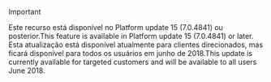 > [!IMPORTANT]
> <span data-ttu-id="ce78f-101">Este recurso está disponível no Platform update 15 (7.0.4841) ou posterior.</span><span class="sxs-lookup"><span data-stu-id="ce78f-101">This feature is available in Platform update 15 (7.0.4841) or later.</span></span> <span data-ttu-id="ce78f-102">Esta atualização está disponível atualmente para clientes direcionados, mas ficará disponível para todos os usuários em junho de 2018.</span><span class="sxs-lookup"><span data-stu-id="ce78f-102">This update is currently available for targeted customers and will be available to all users June 2018.</span></span>
